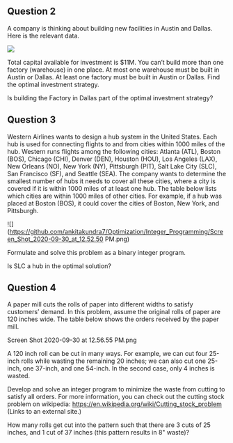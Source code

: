## Question 2

A company is thinking about building new facilities in Austin and Dallas. Here is the relevant data.

![](https://github.com/ankitakundra7/Optimization/Integer_Programming/Screen_Shot_2020-09-30_at_12.47.08_PM.png)

Total capital available for investment is $11M. You can’t build more than one factory (warehouse) in one place. At most one warehouse must be built in Austin or Dallas. At least one factory must be built in Austin or Dallas. Find the optimal investment strategy.

 

Is building the Factory in Dallas part of the optimal investment strategy?

## Question 3

Western Airlines wants to design a hub system in the United States. Each hub is used for connecting flights to and from cities within 1000 miles of the hub. Western runs flights among the following cities: Atlanta (ATL), Boston (BOS), Chicago (CHI), Denver (DEN), Houston (HOU), Los Angeles (LAX), New Orleans (NO), New York (NY), Pittsburgh (PIT), Salt Lake City (SLC), San Francisco (SF), and Seattle (SEA). The company wants to determine the smallest number of hubs it needs to cover all these cities, where a city is covered if it is within 1000 miles of at least one hub. The table below lists which cities are within 1000 miles of other cities. For example, if a hub was placed at Boston (BOS), it could cover the cities of Boston, New York, and Pittsburgh.

![](https://github.com/ankitakundra7/Optimization/Integer_Programming/Screen_Shot_2020-09-30_at_12.52.50 PM.png)

Formulate and solve this problem as a binary integer program.

 

Is SLC a hub in the optimal solution?


## Question 4

A paper mill cuts the rolls of paper into different widths to satisfy customers’ demand. In this problem, assume the original rolls of paper are 120 inches wide. The table below shows the orders received by the paper mill.

Screen Shot 2020-09-30 at 12.56.55 PM.png

A 120 inch roll can be cut in many ways. For example, we can cut four 25-inch rolls while wasting the remaining 20 inches; we can also cut one 25-inch, one 37-inch, and one 54-inch. In the second case, only 4 inches is wasted.

Develop and solve an integer program to minimize the waste from cutting to satisfy all orders.  For more information, you can check out the cutting stock problem on wikipedia: https://en.wikipedia.org/wiki/Cutting_stock_problem (Links to an external site.)

 

How many rolls get cut into the pattern such that there are 3 cuts of 25 inches, and 1 cut of 37 inches (this pattern results in 8" waste)?
